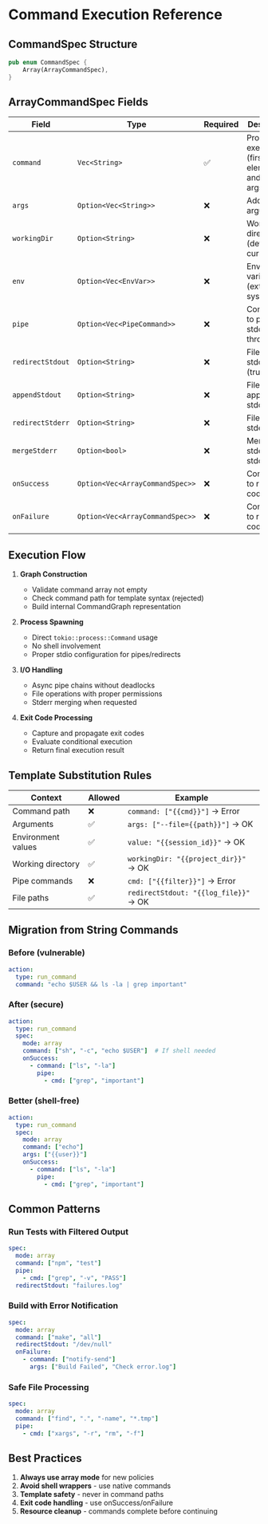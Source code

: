# Command Execution Reference

## CommandSpec Structure

```rust
pub enum CommandSpec {
    Array(ArrayCommandSpec),
}
```

## ArrayCommandSpec Fields

| Field | Type | Required | Description |
|-------|------|----------|-------------|
| `command` | `Vec<String>` | ✅ | Program to execute (first element) and initial args |
| `args` | `Option<Vec<String>>` | ❌ | Additional arguments |
| `workingDir` | `Option<String>` | ❌ | Working directory (defaults to current) |
| `env` | `Option<Vec<EnvVar>>` | ❌ | Environment variables (extends system env) |
| `pipe` | `Option<Vec<PipeCommand>>` | ❌ | Commands to pipe stdout through |
| `redirectStdout` | `Option<String>` | ❌ | File to write stdout (truncate) |
| `appendStdout` | `Option<String>` | ❌ | File to append stdout |
| `redirectStderr` | `Option<String>` | ❌ | File to write stderr |
| `mergeStderr` | `Option<bool>` | ❌ | Merge stderr into stdout |
| `onSuccess` | `Option<Vec<ArrayCommandSpec>>` | ❌ | Commands to run if exit code == 0 |
| `onFailure` | `Option<Vec<ArrayCommandSpec>>` | ❌ | Commands to run if exit code != 0 |

## Execution Flow

1. **Graph Construction**
   - Validate command array not empty
   - Check command path for template syntax (rejected)
   - Build internal CommandGraph representation

2. **Process Spawning**
   - Direct `tokio::process::Command` usage
   - No shell involvement
   - Proper stdio configuration for pipes/redirects

3. **I/O Handling**
   - Async pipe chains without deadlocks
   - File operations with proper permissions
   - Stderr merging when requested

4. **Exit Code Processing**
   - Capture and propagate exit codes
   - Evaluate conditional execution
   - Return final execution result

## Template Substitution Rules

| Context | Allowed | Example |
|---------|---------|---------|
| Command path | ❌ | `command: ["{{cmd}}"]` → Error |
| Arguments | ✅ | `args: ["--file={{path}}"]` → OK |
| Environment values | ✅ | `value: "{{session_id}}"` → OK |
| Working directory | ✅ | `workingDir: "{{project_dir}}"` → OK |
| Pipe commands | ❌ | `cmd: ["{{filter}}"]` → Error |
| File paths | ✅ | `redirectStdout: "{{log_file}}"` → OK |

## Migration from String Commands

### Before (vulnerable)
```yaml
action:
  type: run_command
  command: "echo $USER && ls -la | grep important"
```

### After (secure)
```yaml
action:
  type: run_command
  spec:
    mode: array
    command: ["sh", "-c", "echo $USER"]  # If shell needed
    onSuccess:
      - command: ["ls", "-la"]
        pipe:
          - cmd: ["grep", "important"]
```

### Better (shell-free)
```yaml
action:
  type: run_command
  spec:
    mode: array
    command: ["echo"]
    args: ["{{user}}"]
    onSuccess:
      - command: ["ls", "-la"]
        pipe:
          - cmd: ["grep", "important"]
```

## Common Patterns

### Run Tests with Filtered Output
```yaml
spec:
  mode: array
  command: ["npm", "test"]
  pipe:
    - cmd: ["grep", "-v", "PASS"]
  redirectStdout: "failures.log"
```

### Build with Error Notification
```yaml
spec:
  mode: array
  command: ["make", "all"]
  redirectStdout: "/dev/null"
  onFailure:
    - command: ["notify-send"]
      args: ["Build Failed", "Check error.log"]
```

### Safe File Processing
```yaml
spec:
  mode: array
  command: ["find", ".", "-name", "*.tmp"]
  pipe:
    - cmd: ["xargs", "-r", "rm", "-f"]
```

## Best Practices

1. **Always use array mode** for new policies
2. **Avoid shell wrappers** - use native commands
3. **Template safety** - never in command paths
4. **Exit code handling** - use onSuccess/onFailure
5. **Resource cleanup** - commands complete before continuing